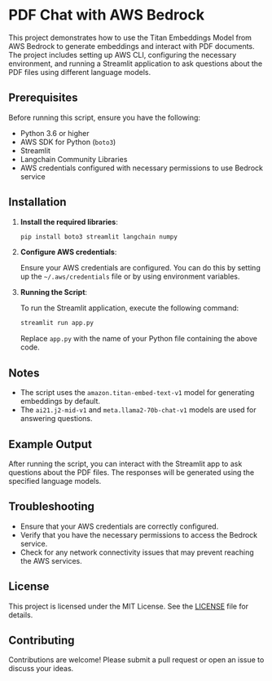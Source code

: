 # PDF Chat with AWS Bedrock

This project demonstrates how to use the Titan Embeddings Model from AWS Bedrock to generate embeddings and interact with PDF documents. The project includes setting up AWS CLI, configuring the necessary environment, and running a Streamlit application to ask questions about the PDF files using different language models.

## Prerequisites

Before running this script, ensure you have the following:

- Python 3.6 or higher
- AWS SDK for Python (`boto3`)
- Streamlit
- Langchain Community Libraries
- AWS credentials configured with necessary permissions to use Bedrock service

## Installation

1. **Install the required libraries**:

    ```bash
    pip install boto3 streamlit langchain numpy
    ```

2. **Configure AWS credentials**:

    Ensure your AWS credentials are configured. You can do this by setting up the `~/.aws/credentials` file or by using environment variables.


3. **Running the Script**:

    To run the Streamlit application, execute the following command:

    ```bash
    streamlit run app.py
    ```

    Replace `app.py` with the name of your Python file containing the above code.

## Notes

- The script uses the `amazon.titan-embed-text-v1` model for generating embeddings by default.
- The `ai21.j2-mid-v1` and `meta.llama2-70b-chat-v1` models are used for answering questions.

## Example Output

After running the script, you can interact with the Streamlit app to ask questions about the PDF files. The responses will be generated using the specified language models.

## Troubleshooting

- Ensure that your AWS credentials are correctly configured.
- Verify that you have the necessary permissions to access the Bedrock service.
- Check for any network connectivity issues that may prevent reaching the AWS services.

## License

This project is licensed under the MIT License. See the [LICENSE](LICENSE) file for details.

## Contributing

Contributions are welcome! Please submit a pull request or open an issue to discuss your ideas.
